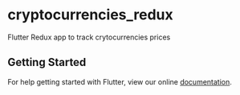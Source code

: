 # cryptocurrencies_redux

Flutter Redux app to track crytocurrencies prices

## Getting Started

For help getting started with Flutter, view our online
[documentation](https://flutter.io/).
